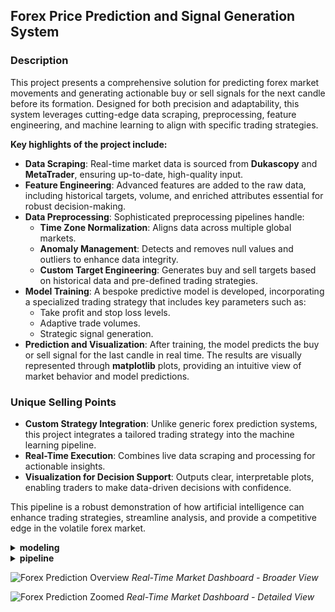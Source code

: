 <h2>Forex Price Prediction and Signal Generation System</h2>

<h3>Description</h3>
<p>This project presents a comprehensive solution for predicting forex market movements and generating actionable buy or sell signals for the next candle before its formation. Designed for both precision and adaptability, this system leverages cutting-edge data scraping, preprocessing, feature engineering, and machine learning to align with specific trading strategies.</p>

<p><strong>Key highlights of the project include:</strong></p>
<ul>
  <li><strong>Data Scraping</strong>: Real-time market data is sourced from <strong>Dukascopy</strong> and <strong>MetaTrader</strong>, ensuring up-to-date, high-quality input.</li>
  <li><strong>Feature Engineering</strong>: Advanced features are added to the raw data, including historical targets, volume, and enriched attributes essential for robust decision-making.</li>
  <li><strong>Data Preprocessing</strong>: Sophisticated preprocessing pipelines handle:
    <ul>
      <li><strong>Time Zone Normalization</strong>: Aligns data across multiple global markets.</li>
      <li><strong>Anomaly Management</strong>: Detects and removes null values and outliers to enhance data integrity.</li>
      <li><strong>Custom Target Engineering</strong>: Generates buy and sell targets based on historical data and pre-defined trading strategies.</li>
    </ul>
  </li>
  <li><strong>Model Training</strong>: A bespoke predictive model is developed, incorporating a specialized trading strategy that includes key parameters such as:
    <ul>
      <li>Take profit and stop loss levels.</li>
      <li>Adaptive trade volumes.</li>
      <li>Strategic signal generation.</li>
    </ul>
  </li>
  <li><strong>Prediction and Visualization</strong>: After training, the model predicts the buy or sell signal for the last candle in real time. The results are visually represented through <strong>matplotlib</strong> plots, providing an intuitive view of market behavior and model predictions.</li>
</ul>

<h3>Unique Selling Points</h3>
<ul>
  <li><strong>Custom Strategy Integration</strong>: Unlike generic forex prediction systems, this project integrates a tailored trading strategy into the machine learning pipeline.</li>
  <li><strong>Real-Time Execution</strong>: Combines live data scraping and processing for actionable insights.</li>
  <li><strong>Visualization for Decision Support</strong>: Outputs clear, interpretable plots, enabling traders to make data-driven decisions with confidence.</li>
</ul>

<p>This pipeline is a robust demonstration of how artificial intelligence can enhance trading strategies, streamline analysis, and provide a competitive edge in the volatile forex market.</p>

<details>
<summary><strong>modeling</strong></summary>

- **configs**
  - `feature_configs_general.py`
  - `history_data_crawlers_config.py`
  - `stage_one_data_config.py`
- **data**
  - **raw_data**
  - **stage_one_data**
- `modeling_funcs.py`
- `modeling.ipynb`
- `quant_cross_validation.py`
- `target_generation.py`
- **utils**
  - `general_utils.py`

</details>

<details>
<summary><strong>pipeline</strong></summary>

- **configs**
  - `feature_configs_general.py`
  - `history_data_crawlers_config.py`
  - `stage_one_data_config.py`
- **create_dataset**
  - `columns_merge_func.py`
- **create_features**
  - `create_basic_features_func.py`
  - `indicator_func.py`
  - `realtime_shift_func.py`
  - `window_agg_features_func.py`
- **data**
  - **raw_data**
    - `dukascopy`
- **data_crawlers**
  - `dukascopy_func.py`
  - `metatrader_func.py`
- `feature_creation_pipeline.ipynb`
- **logs**
  - `dukascopy_data_crawl.log`
  - `General_jobs.log`
- **realtime_candle**
  - `realtime_candle_func.py`
- `requirements.txt`
- **stage_one_data**
  - `history_data_stage_one_func.py`
- `test.py`
- **utils**
  - `clean_data.py`
  - `config_utils.py`
  - `datetime_utils.py`
  - `df_utils.py`
  - **feature_config_extractor**
    - `extract_config_from_features.py`
  - `logging_tools.py`
  - `reduce_memory.py`

</details>

![Forex Prediction Overview](/path/to/forex_prediction_1.png)
*Real-Time Market Dashboard - Broader View*

![Forex Prediction Zoomed](/path/to/forex_prediction_2.png)
*Real-Time Market Dashboard - Detailed View*
